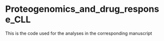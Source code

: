 # Proteogenomics_and_drug_response_CLL
This is the code used for the analyses in the corresponding manuscript
